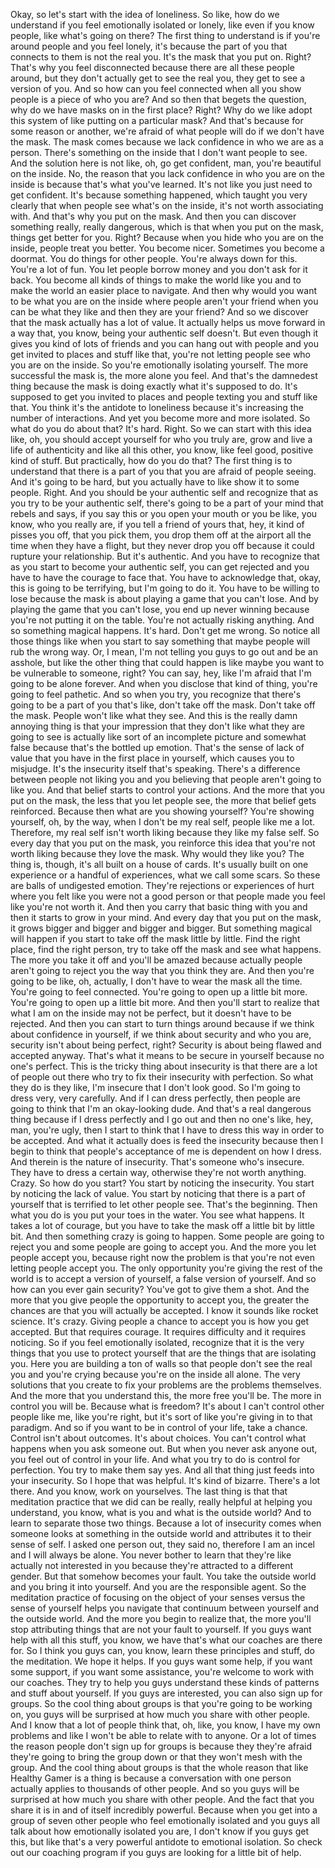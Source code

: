  Okay, so let's start with the idea of loneliness. So like, how do we understand if you feel emotionally isolated or lonely, like even if you know people, like what's going on there? The first thing to understand is if you're around people and you feel lonely, it's because the part of you that connects to them is not the real you. It's the mask that you put on. Right? That's why you feel disconnected because there are all these people around, but they don't actually get to see the real you, they get to see a version of you. And so how can you feel connected when all you show people is a piece of who you are? And so then that begets the question, why do we have masks on in the first place? Right? Why do we like adopt this system of like putting on a particular mask? And that's because for some reason or another, we're afraid of what people will do if we don't have the mask. The mask comes because we lack confidence in who we are as a person. There's something on the inside that I don't want people to see. And the solution here is not like, oh, go get confident, man, you're beautiful on the inside. No, the reason that you lack confidence in who you are on the inside is because that's what you've learned. It's not like you just need to get confident. It's because something happened, which taught you very clearly that when people see what's on the inside, it's not worth associating with. And that's why you put on the mask. And then you can discover something really, really dangerous, which is that when you put on the mask, things get better for you. Right? Because when you hide who you are on the inside, people treat you better. You become nicer. Sometimes you become a doormat. You do things for other people. You're always down for this. You're a lot of fun. You let people borrow money and you don't ask for it back. You become all kinds of things to make the world like you and to make the world an easier place to navigate. And then why would you want to be what you are on the inside where people aren't your friend when you can be what they like and then they are your friend? And so we discover that the mask actually has a lot of value. It actually helps us move forward in a way that, you know, being your authentic self doesn't. But even though it gives you kind of lots of friends and you can hang out with people and you get invited to places and stuff like that, you're not letting people see who you are on the inside. So you're emotionally isolating yourself. The more successful the mask is, the more alone you feel. And that's the damnedest thing because the mask is doing exactly what it's supposed to do. It's supposed to get you invited to places and people texting you and stuff like that. You think it's the antidote to loneliness because it's increasing the number of interactions. And yet you become more and more isolated. So what do you do about that? It's hard. Right. So we can start with this idea like, oh, you should accept yourself for who you truly are, grow and live a life of authenticity and like all this other, you know, like feel good, positive kind of stuff. But practically, how do you do that? The first thing is to understand that there is a part of you that you are afraid of people seeing. And it's going to be hard, but you actually have to like show it to some people. Right. And you should be your authentic self and recognize that as you try to be your authentic self, there's going to be a part of your mind that rebels and says, if you say this or you open your mouth or you be like, you know, who you really are, if you tell a friend of yours that, hey, it kind of pisses you off, that you pick them, you drop them off at the airport all the time when they have a flight, but they never drop you off because it could rupture your relationship. But it's authentic. And you have to recognize that as you start to become your authentic self, you can get rejected and you have to have the courage to face that. You have to acknowledge that, okay, this is going to be terrifying, but I'm going to do it. You have to be willing to lose because the mask is about playing a game that you can't lose. And by playing the game that you can't lose, you end up never winning because you're not putting it on the table. You're not actually risking anything. And so something magical happens. It's hard. Don't get me wrong. So notice all those things like when you start to say something that maybe people will rub the wrong way. Or, I mean, I'm not telling you guys to go out and be an asshole, but like the other thing that could happen is like maybe you want to be vulnerable to someone, right? You can say, hey, like I'm afraid that I'm going to be alone forever. And when you disclose that kind of thing, you're going to feel pathetic. And so when you try, you recognize that there's going to be a part of you that's like, don't take off the mask. Don't take off the mask. People won't like what they see. And this is the really damn annoying thing is that your impression that they don't like what they are going to see is actually like sort of an incomplete picture and somewhat false because that's the bottled up emotion. That's the sense of lack of value that you have in the first place in yourself, which causes you to misjudge. It's the insecurity itself that's speaking. There's a difference between people not liking you and you believing that people aren't going to like you. And that belief starts to control your actions. And the more that you put on the mask, the less that you let people see, the more that belief gets reinforced. Because then what are you showing yourself? You're showing yourself, oh, by the way, when I don't be my real self, people like me a lot. Therefore, my real self isn't worth liking because they like my false self. So every day that you put on the mask, you reinforce this idea that you're not worth liking because they love the mask. Why would they like you? The thing is, though, it's all built on a house of cards. It's usually built on one experience or a handful of experiences, what we call some scars. So these are balls of undigested emotion. They're rejections or experiences of hurt where you felt like you were not a good person or that people made you feel like you're not worth it. And then you carry that basic thing with you and then it starts to grow in your mind. And every day that you put on the mask, it grows bigger and bigger and bigger and bigger. But something magical will happen if you start to take off the mask little by little. Find the right place, find the right person, try to take off the mask and see what happens. The more you take it off and you'll be amazed because actually people aren't going to reject you the way that you think they are. And then you're going to be like, oh, actually, I don't have to wear the mask all the time. You're going to feel connected. You're going to open up a little bit more. You're going to open up a little bit more. And then you'll start to realize that what I am on the inside may not be perfect, but it doesn't have to be rejected. And then you can start to turn things around because if we think about confidence in yourself, if we think about security and who you are, security isn't about being perfect, right? Security is about being flawed and accepted anyway. That's what it means to be secure in yourself because no one's perfect. This is the tricky thing about insecurity is that there are a lot of people out there who try to fix their insecurity with perfection. So what they do is they like, I'm insecure that I don't look good. So I'm going to dress very, very carefully. And if I can dress perfectly, then people are going to think that I'm an okay-looking dude. And that's a real dangerous thing because if I dress perfectly and I go out and then no one's like, hey, man, you're ugly, then I start to think that I have to dress this way in order to be accepted. And what it actually does is feed the insecurity because then I begin to think that people's acceptance of me is dependent on how I dress. And therein is the nature of insecurity. That's someone who's insecure. They have to dress a certain way, otherwise they're not worth anything. Crazy. So how do you start? You start by noticing the insecurity. You start by noticing the lack of value. You start by noticing that there is a part of yourself that is terrified to let other people see. That's the beginning. Then what you do is you put your toes in the water. You see what happens. It takes a lot of courage, but you have to take the mask off a little bit by little bit. And then something crazy is going to happen. Some people are going to reject you and some people are going to accept you. And the more you let people accept you, because right now the problem is that you're not even letting people accept you. The only opportunity you're giving the rest of the world is to accept a version of yourself, a false version of yourself. And so how can you ever gain security? You've got to give them a shot. And the more that you give people the opportunity to accept you, the greater the chances are that you will actually be accepted. I know it sounds like rocket science. It's crazy. Giving people a chance to accept you is how you get accepted. But that requires courage. It requires difficulty and it requires noticing. So if you feel emotionally isolated, recognize that it is the very things that you use to protect yourself that are the things that are isolating you. Here you are building a ton of walls so that people don't see the real you and you're crying because you're on the inside all alone. The very solutions that you create to fix your problems are the problems themselves. And the more that you understand this, the more free you'll be. The more in control you will be. Because what is freedom? It's about I can't control other people like me, like you're right, but it's sort of like you're giving in to that paradigm. And so if you want to be in control of your life, take a chance. Control isn't about outcomes. It's about choices. You can't control what happens when you ask someone out. But when you never ask anyone out, you feel out of control in your life. And what you try to do is control for perfection. You try to make them say yes. And all that thing just feeds into your insecurity. So I hope that was helpful. It's kind of bizarre. There's a lot there. And you know, work on yourselves. The last thing is that that meditation practice that we did can be really, really helpful at helping you understand, you know, what is you and what is the outside world? And to learn to separate those two things. Because a lot of insecurity comes when someone looks at something in the outside world and attributes it to their sense of self. I asked one person out, they said no, therefore I am an incel and I will always be alone. You never bother to learn that they're like actually not interested in you because they're attracted to a different gender. But that somehow becomes your fault. You take the outside world and you bring it into yourself. And you are the responsible agent. So the meditation practice of focusing on the object of your senses versus the sense of yourself helps you navigate that continuum between yourself and the outside world. And the more you begin to realize that, the more you'll stop attributing things that are not your fault to yourself. If you guys want help with all this stuff, you know, we have that's what our coaches are there for. So I think you guys can, you know, learn these principles and stuff, do the meditation. We hope it helps. If you guys want some help, if you want some support, if you want some assistance, you're welcome to work with our coaches. They try to help you guys understand these kinds of patterns and stuff about yourself. If you guys are interested, you can also sign up for groups. So the cool thing about groups is that you're going to be working on, you guys will be surprised at how much you share with other people. And I know that a lot of people think that, oh, like, you know, I have my own problems and like I won't be able to relate with to anyone. Or a lot of times the reason people don't sign up for groups is because they they're afraid they're going to bring the group down or that they won't mesh with the group. And the cool thing about groups is that the whole reason that like Healthy Gamer is a thing is because a conversation with one person actually applies to thousands of other people. And so you guys will be surprised at how much you share with other people. And the fact that you share it is in and of itself incredibly powerful. Because when you get into a group of seven other people who feel emotionally isolated and you guys all talk about how emotionally isolated you are, I don't know if you guys get this, but like that's a very powerful antidote to emotional isolation. So check out our coaching program if you guys are looking for a little bit of help.